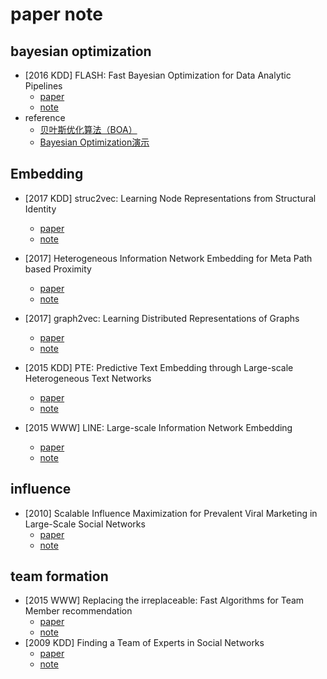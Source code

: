 # paper note

## bayesian optimization
- [2016 KDD] FLASH: Fast Bayesian Optimization for Data Analytic Pipelines
    - [paper](https://arxiv.org/pdf/1602.06468.pdf)
    - [note](https://github.com/tinglo/paper_note/blob/master/bayesian%20optimization/FLASH:%20Fast%20Bayesian%20Optimization%20for%20Data%20Analytic%20Pipelines.md)
- reference
    - [贝叶斯优化算法（BOA）](https://blog.csdn.net/Snail_Ren/article/details/79005069)
    - [Bayesian Optimization演示](https://www.joinquant.com/post/1034)

## Embedding
- [2017 KDD] struc2vec: Learning Node Representations from Structural Identity
    - [paper](https://arxiv.org/pdf/1704.03165.pdf)
    - [note](https://github.com/tinglo/paper_note/blob/master/embedding/struc2vec:%20Learning%20Node%20Representations%20from%20Structural%20Identity.md)

- [2017] Heterogeneous Information Network Embedding for Meta Path based Proximity
    - [paper](https://arxiv.org/pdf/1701.05291.pdf)
    - [note](https://github.com/tinglo/paper_note/blob/master/embedding/Heterogeneous%20Information%20Network%20Embedding%20for%20Meta%20Path%20based%20Proximity.md)

- [2017] graph2vec: Learning Distributed Representations of Graphs
    - [paper](http://www.mlgworkshop.org/2017/paper/MLG2017_paper_21.pdf)
    - [note](https://github.com/tinglo/paper_note/blob/master/embedding/graph2vec:%20Learning%20Distributed%20Representations%20of%20Graphs.md)

- [2015 KDD] PTE: Predictive Text Embedding through Large-scale Heterogeneous Text Networks
    - [paper](https://www.microsoft.com/en-us/research/wp-content/uploads/2016/02/fp292-Tang.pdf)
    - [note](https://github.com/tinglo/paper_note/blob/master/embedding/PTE:%20Predictive%20Text%20Embedding%20through%20Large-scale%20Heterogeneous%20Text%20Networks.md)

- [2015 WWW] LINE: Large-scale Information Network Embedding
    - [paper](http://www.www2015.it/documents/proceedings/proceedings/p1067.pdf)
    - [note](https://github.com/tinglo/paper_note/blob/master/embedding/LINE:%20Large-scale%20Information%20Network%20Embedding.md)

## influence
- [2010] Scalable Influence Maximization for Prevalent Viral Marketing in  Large-Scale Social Networks
    -  [paper](https://www.microsoft.com/en-us/research/wp-content/uploads/2016/02/msr-tr-2010-2_v2.pdf)
    - [note](https://github.com/tinglo/paper_note/blob/master/influence/Scalable%20Influence%20Maximization%20for%20Prevalent%20Viral%20Marketing%20in%20%20Large-Scale%20Social%20Networks.md)

## team formation
- [2015 WWW] Replacing the irreplaceable: Fast Algorithms for Team Member recommendation
    - [paper](http://nancao.org/pubs/li_www15_paper.pdf)
    - [note](https://github.com/tinglo/paper_note/blob/master/team%20formation/Replacing%20the%20irreplaceable:%20Fast%20Algorithms%20for%20Team%20Member%20recommendation.md)
- [2009 KDD] Finding a Team of Experts in Social Networks
    - [paper](http://home.cse.ust.hk/faculty/wilfred/wangxinyu/TeamFormation/relatedPapers/TF_KDD09.pdf)
    - [note](https://github.com/tinglo/paper_note/blob/master/team%20formation/Finding%20a%20Team%20of%20Experts%20in%20Social%20Networks.md)